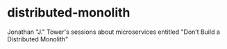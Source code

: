 # distributed-monolith
Jonathan "J." Tower's sessions about microservices entitled "Don’t Build a Distributed Monolith"
